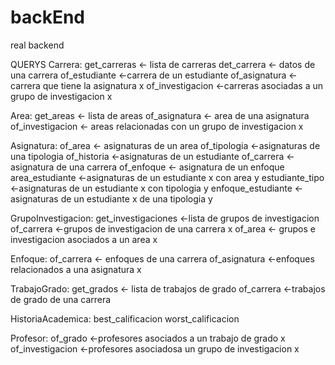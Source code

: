 # backEnd
real backend

QUERYS
Carrera:
  get_carreras    <- lista de carreras
  det_carrera     <- datos de una carrera
  of_estudiante   <-carrera de un estudiante
  of_asignatura   <- carrera que tiene la asignatura x
  of_investigacion  <-carreras asociadas a un grupo de investigacion x

Area:
  get_areas     <- lista de areas
  of_asignatura   <- area de una asignatura
  of_investigacion  <- areas relacionadas con un grupo de investigacion x

Asignatura:
  of_area     <- asignaturas de un area
  of_tipologia  <-asignaturas de una tipologia
  of_historia   <-asignaturas de un estudiante
  of_carrera    <-asignatura de una carrera
  of_enfoque    <- asignatura de un enfoque
  area_estudiante <-asignaturas de un estudiante x con area y
  estudiante_tipo <-asignaturas de un estudiante x con tipologia y
  enfoque_estudiante  <-asignaturas de un estudiante x de una tipologia y

GrupoInvestigacion:
  get_investigaciones   <-lista de grupos de investigacion
  of_carrera      <-grupos de investigacion de una carrera x
  of_area         <- grupos e investigacion asociados a un area x

Enfoque:
  of_carrera   <- enfoques de una carrera
  of_asignatura <-enfoques relacionados a una asignatura x

TrabajoGrado:
  get_grados  <- lista de trabajos de grado
  of_carrera   <-trabajos de grado de una carrera

HistoriaAcademica:
  best_calificacion
  worst_calificacion

Profesor:
  of_grado    <-profesores asociados a un trabajo de grado x
  of_investigacion    <-profesores asociadosa un grupo de investigacion x
